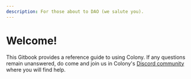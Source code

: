 ```yaml
---
description: For those about to DAO (we salute you).
---
```


# Welcome!

This Gitbook provides a reference guide to using Colony. If any questions remain unanswered, do come and join us in Colony's [Discord community](https://clny.io/discord) where you will find help.
